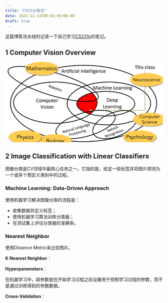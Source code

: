 ```yaml
---
title: "CS231n笔记"
date: 2023-11-14T09:58:05+08:00
draft: true
---
```


这篇博客流水线的记录一下自己学习[CS231n](http://cs231n.stanford.edu/schedule.html)的笔记。

## 1 Computer Vision Overview

![](./cv_overview.PNG)


## 2 Image Classification with Linear Classifiers

图像分类是CV邻域中最核心任务之一。它指的是，给定一些标签并将图片预测为一个或多个预定义类别中的过程。

### Machine Learning: Data-Driven Approach

使用机器学习解决图像分类的流程是：

- 收集数据并定义标签；
- 使用机器学习算法训练分类器；
- 在测试集上评估分类器的准确率。

### Nearest Neighbor

使用Distance Metric来比较图片。

**K Nearest Neighbor**：

**Hyperparameters**：

在机器学习中，超参数是在开始学习过程之前设置用于控制学习过程的参数，而不是通过训练得到的参数数据。

**Cross-Validation**：

